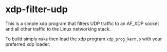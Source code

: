 # xdp-filter-udp

This is a simple xdp program that filters UDP traffic
to an AF_XDP socket and all other traffic to the Linux
networking stack.

To build simply `make` then load the xdp program `xdp_prog_kern.o`
with your preferred xdp loader.
